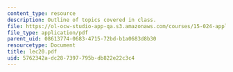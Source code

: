 ```yaml
---
content_type: resource
description: Outline of topics covered in class.
file: https://ol-ocw-studio-app-qa.s3.amazonaws.com/courses/15-024-applied-economics-for-managers-summer-2004/5762342adc287397795bdb822e22c3c4_lec20.pdf
file_type: application/pdf
parent_uid: 08613774-0683-4715-72bd-b1a0683d8b30
resourcetype: Document
title: lec20.pdf
uid: 5762342a-dc28-7397-795b-db822e22c3c4
---
```

